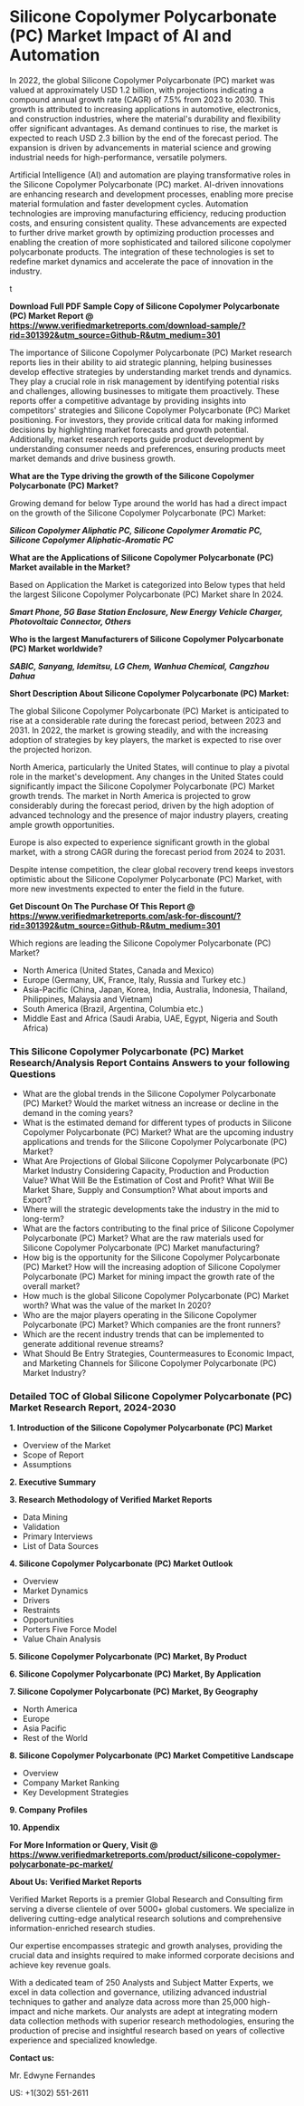 <meta name="title" content="Global Silicone Copolymer Polycarbonate (PC) Market Impact of AI and Automation"><meta name="description" content="In 2022, the global Silicone Copolymer Polycarbonate (PC) market was valued at approximately USD 1.2 billion, with projections indicating a compound annual growth rate"><meta name="title" content="Silicone Copolymer Polycarbonate (PC) Market Size, Share, Scope, Trends, Growth, Opportunities, Analysis, Forecast"><h1>Silicone Copolymer Polycarbonate (PC) Market Impact of AI and Automation</h1><p>In 2022, the global Silicone Copolymer Polycarbonate (PC) market was valued at approximately USD 1.2 billion, with projections indicating a compound annual growth rate (CAGR) of 7.5% from 2023 to 2030. This growth is attributed to increasing applications in automotive, electronics, and construction industries, where the material's durability and flexibility offer significant advantages. As demand continues to rise, the market is expected to reach USD 2.3 billion by the end of the forecast period. The expansion is driven by advancements in material science and growing industrial needs for high-performance, versatile polymers.</p><p>Artificial Intelligence (AI) and automation are playing transformative roles in the Silicone Copolymer Polycarbonate (PC) market. AI-driven innovations are enhancing research and development processes, enabling more precise material formulation and faster development cycles. Automation technologies are improving manufacturing efficiency, reducing production costs, and ensuring consistent quality. These advancements are expected to further drive market growth by optimizing production processes and enabling the creation of more sophisticated and tailored silicone copolymer polycarbonate products. The integration of these technologies is set to redefine market dynamics and accelerate the pace of innovation in the industry.</p>t</p><p id="" class=""><strong>Download Full PDF Sample Copy of Silicone Copolymer Polycarbonate (PC) Market Report @ <a href="https://www.verifiedmarketreports.com/download-sample/?rid=301392&utm_source=Github-R&utm_medium=301" target="_blank">https://www.verifiedmarketreports.com/download-sample/?rid=301392&utm_source=Github-R&utm_medium=301</a></strong></p><p>The importance of&nbsp;Silicone Copolymer Polycarbonate (PC) Market research reports lies in their ability to aid strategic planning, helping businesses develop effective strategies by understanding market trends and dynamics. They play a crucial role in risk management by identifying potential risks and challenges, allowing businesses to mitigate them proactively. These reports offer a competitive advantage by providing insights into competitors' strategies and Silicone Copolymer Polycarbonate (PC) Market positioning. For investors, they provide critical data for making informed decisions by highlighting market forecasts and growth potential. Additionally, market research reports guide product development by understanding consumer needs and preferences, ensuring products meet market demands and drive business growth.</p><p><strong>What are the&nbsp;Type driving the growth of the Silicone Copolymer Polycarbonate (PC) Market?</strong></p><p id="" class="">Growing demand for below Type around the world has had a direct impact on the growth of the Silicone Copolymer Polycarbonate (PC) Market:</p><em><strong>Silicon Copolymer Aliphatic PC, Silicone Copolymer Aromatic PC, Silicone Copolymer Aliphatic-Aromatic PC</strong></em></p><strong>What are the&nbsp;Applications&nbsp;of Silicone Copolymer Polycarbonate (PC) Market available in the Market?</strong></p><p id="" class="">Based on Application the Market is categorized into Below types that held the largest Silicone Copolymer Polycarbonate (PC) Market share In 2024.</p><em><strong>Smart Phone, 5G Base Station Enclosure, New Energy Vehicle Charger, Photovoltaic Connector, Others</strong></em></p><strong>Who is the largest Manufacturers of Silicone Copolymer Polycarbonate (PC) Market worldwide?</strong></p><p><em><strong>SABIC, Sanyang, Idemitsu, LG Chem, Wanhua Chemical, Cangzhou Dahua</strong></em></p><p id="" class=""><strong>Short Description About Silicone Copolymer Polycarbonate (PC) Market:</strong></p><p>The global Silicone Copolymer Polycarbonate (PC) Market is anticipated to rise at a considerable rate during the forecast period, between 2023 and 2031. In 2022, the market is growing steadily, and with the increasing adoption of strategies by key players, the market is expected to rise over the projected horizon.</p><p>North America, particularly the United States, will continue to play a pivotal role in the market's development. Any changes in the United States could significantly impact the Silicone Copolymer Polycarbonate (PC) Market growth trends. The market in North America is projected to grow considerably during the forecast period, driven by the high adoption of advanced technology and the presence of major industry players, creating ample growth opportunities.</p><p>Europe is also expected to experience significant growth in the global market, with a strong CAGR during the forecast period from 2024 to 2031.</p><p>Despite intense competition, the clear global recovery trend keeps investors optimistic about the Silicone Copolymer Polycarbonate (PC) Market, with more new investments expected to enter the field in the future.</p><p id="" class=""><strong>Get Discount On The Purchase Of This Report @ <a href="https://www.verifiedmarketreports.com/ask-for-discount/?rid=301392&utm_source=Github-R&utm_medium=301" target="_blank">https://www.verifiedmarketreports.com/ask-for-discount/?rid=301392&utm_source=Github-R&utm_medium=301</a></strong></p>Which regions are leading the Silicone Copolymer Polycarbonate (PC) Market?</p><ul><li>North America (United States, Canada and Mexico)</li><li>Europe (Germany, UK, France, Italy, Russia and Turkey etc.)</li><li>Asia-Pacific (China, Japan, Korea, India, Australia, Indonesia, Thailand, Philippines, Malaysia and Vietnam)</li><li>South America (Brazil, Argentina, Columbia etc.)</li><li>Middle East and Africa (Saudi Arabia, UAE, Egypt, Nigeria and South Africa)</li></ul><h3 id="" class="">This Silicone Copolymer Polycarbonate (PC) Market Research/Analysis Report Contains Answers to your following Questions</h3><ul><li>What are the global trends in the Silicone Copolymer Polycarbonate (PC) Market? Would the market witness an increase or decline in the demand in the coming years?</li><li>What is the estimated demand for different types of products in Silicone Copolymer Polycarbonate (PC) Market? What are the upcoming industry applications and trends for the Silicone Copolymer Polycarbonate (PC) Market?</li><li>What Are Projections of Global Silicone Copolymer Polycarbonate (PC) Market Industry Considering Capacity, Production and Production Value? What Will Be the Estimation of Cost and Profit? What Will Be Market Share, Supply and Consumption? What about imports and Export?</li><li>Where will the strategic developments take the industry in the mid to long-term?</li><li>What are the factors contributing to the final price of Silicone Copolymer Polycarbonate (PC) Market? What are the raw materials used for Silicone Copolymer Polycarbonate (PC) Market manufacturing?</li><li>How big is the opportunity for the Silicone Copolymer Polycarbonate (PC) Market? How will the increasing adoption of Silicone Copolymer Polycarbonate (PC) Market for mining impact the growth rate of the overall market?</li><li>How much is the global Silicone Copolymer Polycarbonate (PC) Market worth? What was the value of the market In 2020?</li><li>Who are the major players operating in the Silicone Copolymer Polycarbonate (PC) Market? Which companies are the front runners?</li><li>Which are the recent industry trends that can be implemented to generate additional revenue streams?</li><li>What Should Be Entry Strategies, Countermeasures to Economic Impact, and Marketing Channels for Silicone Copolymer Polycarbonate (PC) Market Industry?</li></ul><h3 id="" class="">Detailed TOC of Global Silicone Copolymer Polycarbonate (PC) Market Research Report, 2024-2030</h3><p id="" class=""><strong>1. Introduction of the Silicone Copolymer Polycarbonate (PC) Market</strong></p><ul><li>Overview of the Market</li><li>Scope of Report</li><li>Assumptions</li></ul><p id="" class=""><strong>2. Executive Summary</strong></p><p id="" class=""><strong>3. Research Methodology of Verified Market Reports</strong></p><ul><li>Data Mining</li><li>Validation</li><li>Primary Interviews</li><li>List of Data Sources</li></ul><p id="" class=""><strong>4. Silicone Copolymer Polycarbonate (PC) Market Outlook</strong></p><ul><li>Overview</li><li>Market Dynamics</li><li>Drivers</li><li>Restraints</li><li>Opportunities</li><li>Porters Five Force Model</li><li>Value Chain Analysis</li></ul><p id="" class=""><strong>5. Silicone Copolymer Polycarbonate (PC) Market, By Product</strong></p><p id="" class=""><strong>6. Silicone Copolymer Polycarbonate (PC) Market, By Application</strong></p><p id="" class=""><strong>7. Silicone Copolymer Polycarbonate (PC) Market, By Geography</strong></p><ul><li>North America</li><li>Europe</li><li>Asia Pacific</li><li>Rest of the World</li></ul><p id="" class=""><strong>8. Silicone Copolymer Polycarbonate (PC) Market Competitive Landscape</strong></p><ul><li>Overview</li><li>Company Market Ranking</li><li>Key Development Strategies</li></ul><p id="" class=""><strong>9. Company Profiles</strong></p><p id="" class=""><strong>10. Appendix</strong></p><p id="" class=""><strong>For More Information or Query, Visit @ <a href="https://www.verifiedmarketreports.com/product/silicone-copolymer-polycarbonate-pc-market/" target="_blank">https://www.verifiedmarketreports.com/product/silicone-copolymer-polycarbonate-pc-market/</a></strong></p><p id="" class=""><strong>About Us: Verified Market Reports</strong></p><p id="" class="">Verified Market Reports is a premier Global Research and Consulting firm serving a diverse clientele of over 5000+ global customers. We specialize in delivering cutting-edge analytical research solutions and comprehensive information-enriched research studies.</p><p id="" class="">Our expertise encompasses strategic and growth analyses, providing the crucial data and insights required to make informed corporate decisions and achieve key revenue goals.</p><p id="" class="">With a dedicated team of 250 Analysts and Subject Matter Experts, we excel in data collection and governance, utilizing advanced industrial techniques to gather and analyze data across more than 25,000 high-impact and niche markets. Our analysts are adept at integrating modern data collection methods with superior research methodologies, ensuring the production of precise and insightful research based on years of collective experience and specialized knowledge.</p><p id="" class=""><strong>Contact us:</strong></p><p id="" class="">Mr. Edwyne Fernandes</p><p id="" class="">US: +1(302) 551-2611</p>